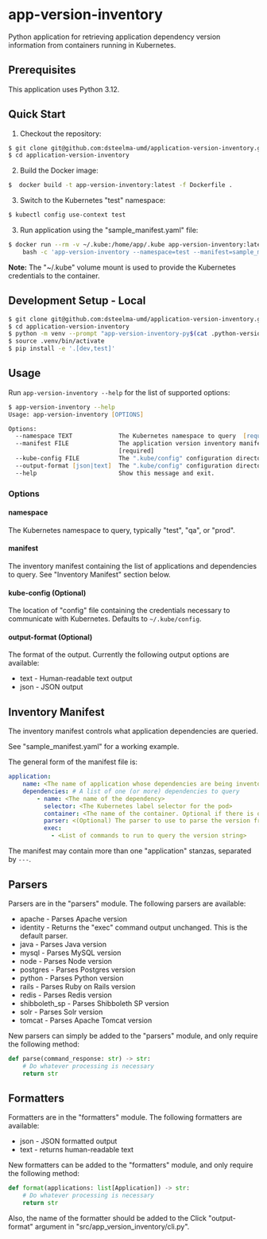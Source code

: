 # app-version-inventory

Python application for retrieving application dependency version information
from containers running in Kubernetes.

## Prerequisites

This application uses Python 3.12.

## Quick Start

1) Checkout the repository:

```zsh
$ git clone git@github.com:dsteelma-umd/application-version-inventory.git
$ cd application-version-inventory
```

2) Build the Docker image:

```zsh
$  docker build -t app-version-inventory:latest -f Dockerfile .
```

3) Switch to the Kubernetes "test" namespace:

```zsh
$ kubectl config use-context test
```

3) Run application using the "sample_manifest.yaml" file:

```zsh
$ docker run --rm -v ~/.kube:/home/app/.kube app-version-inventory:latest \
    bash -c 'app-version-inventory --namespace=test --manifest=sample_manifest.yaml'
```

**Note:** The "~/.kube" volume mount is used to provide the Kubernetes
credentials to the container.

## Development Setup - Local

```zsh
$ git clone git@github.com:dsteelma-umd/application-version-inventory.git
$ cd application-version-inventory
$ python -m venv --prompt "app-version-inventory-py$(cat .python-version)" .venv
$ source .venv/bin/activate
$ pip install -e '.[dev,test]'
```

## Usage

Run `app-version-inventory --help` for the list of supported options:

```zsh
$ app-version-inventory --help
Usage: app-version-inventory [OPTIONS]

Options:
  --namespace TEXT             The Kubernetes namespace to query  [required]
  --manifest FILE              The application version inventory manifest file
                               [required]
  --kube-config FILE           The ".kube/config" configuration directory
  --output-format [json|text]  The ".kube/config" configuration directory
  --help                       Show this message and exit.
```

### Options

#### namespace

The Kubernetes namespace to query, typically "test", "qa", or "prod".

#### manifest

The inventory manifest containing the list of applications and dependencies
to query. See "Inventory Manifest" section below.

#### kube-config (Optional)

The location of "config" file containing the credentials necessary to
communicate with Kubernetes. Defaults to `~/.kube/config`.

#### output-format (Optional)

The format of the output. Currently the following output options are available:

* text - Human-readable text output
* json - JSON output

## Inventory Manifest

The inventory manifest controls what application dependencies are queried.

See "sample_manifest.yaml" for a working example.

The general form of the manifest file is:

```yaml
application:
    name: <The name of application whose dependencies are being inventoried>
    dependencies: # A list of one (or more) dependencies to query
        - name: <The name of the dependency>
          selector: <The Kubernetes label selector for the pod>
          container: <The name of the container. Optional if there is only one container>
          parser: <(Optional) The parser to use to parse the version from the "exec" command>
          exec:
            - <List of commands to run to query the version string>
```

The manifest may contain more than one "application" stanzas, separated by
`---`.

## Parsers

Parsers are in the "parsers" module. The following parsers are available:

* apache - Parses Apache version
* identity - Returns the "exec" command output unchanged.
  This is the default parser.
* java - Parses Java version
* mysql - Parses MySQL version
* node - Parses Node version
* postgres - Parses Postgres version
* python - Parses Python version
* rails - Parses Ruby on Rails version
* redis - Parses Redis version
* shibboleth_sp - Parses Shibboleth SP version
* solr - Parses Solr version
* tomcat - Parses Apache Tomcat version

New parsers can simply be added to the "parsers" module, and only require the
following method:

```python
def parse(command_response: str) -> str:
    # Do whatever processing is necessary
    return str
```

## Formatters

Formatters are in the "formatters" module. The following formatters are
available:

* json - JSON formatted output
* text - returns human-readable text

New formatters can be added to the "formatters" module, and only require the
following method:

```python
def format(applications: list[Application]) -> str:
    # Do whatever processing is necessary
    return str
```

Also, the name of the formatter should be added to the Click "output-format"
argument in "src/app_version_inventory/cli.py".
